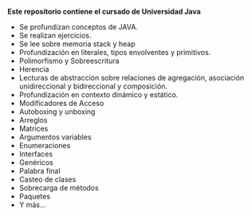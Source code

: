 **Este repositorio contiene el cursado de Universidad Java**
- Se profundizan conceptos de JAVA.
- Se realizan ejercicios.
- Se lee sobre memoria stack y heap
- Profundización en literales, tipos envolventes y primitivos.
- Polimorfismo y Sobreescritura
- Herencia
- Lecturas de abstracción sobre relaciones de agregación, asociación unidireccional y bidireccional y composición.
- Profundización en contexto dinámico y estático.
- Modificadores de Acceso
- Autoboxing y unboxing
- Arreglos
- Matrices
- Argumentos variables
- Enumeraciones
- Interfaces
- Genéricos
- Palabra final
- Casteo de clases
- Sobrecarga de métodos
- Paquetes
- Y más...
